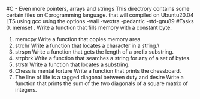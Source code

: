 #C - Even more pointers, arrays and strings
This directrory contains some certain files on Cprogramming language.
that will compiled on Ubuntu20.04 LTS using gcc using the options -wall -wextra -pedantic -std-gnu89
#Tasks
0. memset 
. Write a function that fills memory with a constant byte.
1. memcpy 
Write a function that copies memory area.
2. strchr
Write a function that locates a character in a string.\
3. strspn
Write a function that gets the length of a prefix substring.
4. strpbrk
Write a function that searches a string for any of a set of bytes.
5. strstr
Write a function that locates a substring.
6. Chess is mental torture
Write a function that prints the chessboard.
7. The line of life is a ragged diagonal between duty and desire
Write a function that prints the sum of the two diagonals of a square matrix of integers.
